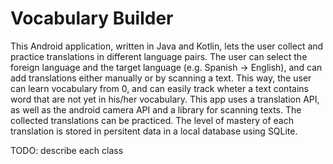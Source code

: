 # Vocabulary Builder
This Android application, written in Java and Kotlin, lets the user collect and practice translations in different language pairs.
The user can select the foreign language and the target language (e.g. Spanish -> English), and can add translations either manually or by scanning a text. 
This way, the user can learn vocabulary from 0, and can easily track wheter a text contains word that are not yet in his/her vocabulary. 
This app uses a translation API, as well as the android camera API and a library for scanning texts. 
The collected translations can be practiced. The level of mastery of each translation is stored in persitent data in a local database using SQLite. 

TODO: describe each class
